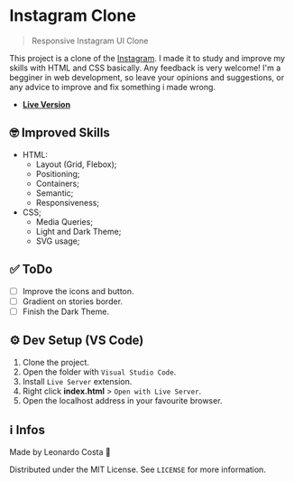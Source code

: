 # Instagram Clone

> Responsive Instagram UI Clone

This project is a clone of the [Instagram](https://instagram.com). I made it to study and improve my skills with HTML and CSS basically. Any feedback is very welcome! I'm a begginer in web development, so leave your opinions and suggestions, or any advice to improve and fix something i made wrong.

- **[Live Version](https://leocosta1.github.io/instagram-clone/)**

## 🤓 Improved Skills

- HTML:
  - Layout (Grid, Flebox);
  - Positioning;
  - Containers;
  - Semantic;
  - Responsiveness;
- CSS;
  - Media Queries;
  - Light and Dark Theme;
  - SVG usage;

## ✅ ToDo

- [ ] Improve the icons and button.
- [ ] Gradient on stories border.
- [ ] Finish the Dark Theme.

## ⚙ Dev Setup (VS Code)

1. Clone the project.
2. Open the folder with ``Visual Studio Code``.
3. Install ``Live Server`` extension.
4. Right click **index.html** > ``Open with Live Server``.
5. Open the localhost address in your favourite browser.

## ℹ Infos

Made by Leonardo Costa 🙂

Distributed under the MIT License. See ``LICENSE`` for more information.

